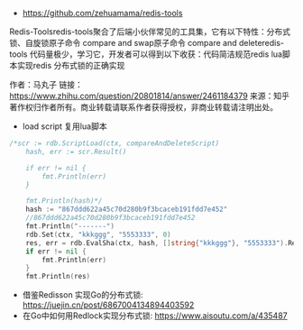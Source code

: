
+ https://github.com/zehuamama/redis-tools

Redis-Toolsredis-tools聚合了后端小伙伴常见的工具集，它有以下特性：分布式锁、自旋锁原子命令 compare and swap原子命令 compare and deleteredis-tools 代码量极少，学习它，开发者可以得到以下收获：代码简洁规范redis lua脚本实现redis 分布式锁的正确实现

作者：马丸子
链接：https://www.zhihu.com/question/20801814/answer/2461184379
来源：知乎
著作权归作者所有。商业转载请联系作者获得授权，非商业转载请注明出处。


+ load script  复用lua脚本

```go
/*scr := rdb.ScriptLoad(ctx, compareAndDeleteScript)
	hash, err := scr.Result()

	if err != nil {
		fmt.Println(err)
	}

	fmt.Println(hash)*/
	hash := "867ddd622a45c70d280b9f3bcaceb191fdd7e452"
	//867ddd622a45c70d280b9f3bcaceb191fdd7e452
	fmt.Println("-------")
	rdb.Set(ctx, "kkkggg", "5553333", 0)
	res, err = rdb.EvalSha(ctx, hash, []string{"kkkggg"}, "5553333").Result()
	if err != nil {
		fmt.Println(err)
	}
	fmt.Println(res)
```

+ 借鉴Redisson 实现Go的分布式锁: <https://juejin.cn/post/6867004134894403592>
+ 在Go中如何用Redlock实现分布式锁: <https://www.aisoutu.com/a/435487>